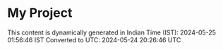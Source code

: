 # My Project

This content is dynamically generated in Indian Time (IST): 2024-05-25 01:56:46 IST
Converted to UTC: 2024-05-24 20:26:46 UTC
